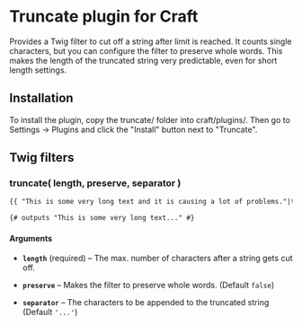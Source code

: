 # Truncate plugin for Craft

Provides a Twig filter to cut off a string after limit is reached. It counts single characters, but you can configure the filter to preserve whole words. This makes the length of the truncated string very predictable, even for short length settings.


## Installation

To install the plugin, copy the truncate/ folder into craft/plugins/. Then go to Settings → Plugins and click the "Install" button next to "Truncate".


## Twig filters

### truncate( length, preserve, separator )

```html
{{ "This is some very long text and it is causing a lot of problems."|truncate(25, true) }}

{# outputs "This is some very long text..." #}
```

#### Arguments

- **`length`** (required) – The max. number of characters after a string gets cut off.

- **`preserve`** – Makes the filter to preserve whole words. (Default `false`)

- **`separator`** – The characters to be appended to the truncated string (Default `'...'`)


  [1]: http://twig.sensiolabs.org/doc/extensions/text.html
